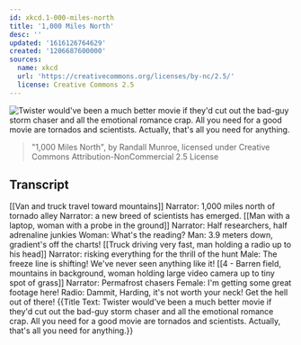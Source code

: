```yaml
---
id: xkcd.1-000-miles-north
title: '1,000 Miles North'
desc: ''
updated: '1616126764629'
created: '1206687600000'
sources:
  name: xkcd
  url: 'https://creativecommons.org/licenses/by-nc/2.5/'
  license: Creative Commons 2.5
---
```

![Twister would've been a much better movie if they'd cut out the bad-guy storm chaser and all the emotional romance crap.  All you need for a good movie are tornados and scientists.  Actually, that's all you need for anything.](https://imgs.xkcd.com/comics/1000_miles_north.png)
> "1,000 Miles North", by Randall Munroe, licensed under Creative Commons Attribution-NonCommercial 2.5 License

## Transcript
[[Van and truck travel toward mountains]]
Narrator: 1,000 miles north of tornado alley
Narrator: a new breed of scientists has emerged.
[[Man with a laptop, woman with a probe in the ground]]
Narrator: Half researchers, half adrenaline junkies
Woman: What's the reading?
Man: 3.9 meters down, gradient's off the charts!
[[Truck driving very fast, man holding a radio up to his head]]
Narrator: risking everything for the thrill of the hunt
Male: The freeze line is shifting! We've never seen anything like it!
[[4 - Barren field, mountains in background, woman holding large video camera up to tiny spot of grass]]
Narrator: Permafrost chasers
Female: I'm getting some great footage here!
Radio: Dammit, Harding, it's not worth your neck! Get the hell out of there!
{{Title Text: Twister would've been a much better movie if they'd cut out the bad-guy storm chaser and all the emotional romance crap.  All you need for a good movie are tornados and scientists.  Actually, that's all you need for anything.}}
